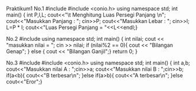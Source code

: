 Praktikum1
No.1
#include <iostream>
#include <conio.h>
using namespace std;
int main()
{
int  P,l,L;
cout<<"\t Menghitung Luas Persegi Panjang \n";
cout<<"Masukkan Panjang  : ";
cin>>P;
cout<<"Masukkan Lebar    : ";
cin>>l;
L=P * l;
cout<<"Luas Persegi Panjang = "<<L<<endl;}

No.2
#include <iostream>
using namespace std;
int main() {
int nilai;
cout << "masukkan nilai = ";
cin >> nilai;
if (nilai%2 == 0){
cout << "Bilangan Genap";
} else {
cout << "Bilangan Ganjil";}
return 0;
}

No.3
#include <iostream>
#include <conio.h>
using namespace std;
int main()
{
int a,b;
cout<<"Masukkan nilai A : ";cin>>a;
cout<<"Masukkan nilai B : ";cin>>b;
if(a<b){
cout<<"B terbesar\n";
}else if(a>b){
cout<<"A terbesar\n";
}else
cout<<"Eror";}
